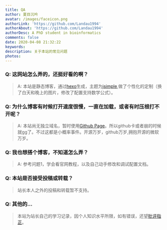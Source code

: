 ```yaml
---
title: QA
author: 夏目沉吟
avatar: /images/faceicon.png
authorLink: 'https://github.com/Landau1994'
authorAbout: 'https://github.com/Landau1994'
authorDesc: A PhD student in bioinformatics
comments: false
date: 2020-04-08 21:32:22
keywords:
description: 关于本站的常见问题
photos:
---
```


### Q: 这网站怎么弄的，还挺好看的啊？

> A: 本站是静态博客，通过[hexo]()生成，主题为[jsimple](),做了个性化的定制（换了白天和晚上的图片，修改了配置支持数学公式）。

### Q: 为什么博客有时候打开速度很慢，一直在加载，或者有时压根打不开呢？

> A: 本站尚无独立域名，暂时使用[Github Page]()。所以github卡或者崩的时候就gg了。不过这都是小概率事件。开源万岁，github万岁,拥抱开源的微软万岁。

### Q: 我也想搭个博客，不知道怎么弄？

> A: 参考问题1，学会看官网教程，以及自己动手修改和调试配置文档。 


### Q: 本站是否接受投稿或转载？

> 站长本人之外的投稿和转载暂不支持。

### Q: 其他的...

> 本站为站长自己的学习记录，因个人知识水平所限，如有错误，还望[批评指正](https://github.com/Landau1994/landau1994.github.io/issues)。
